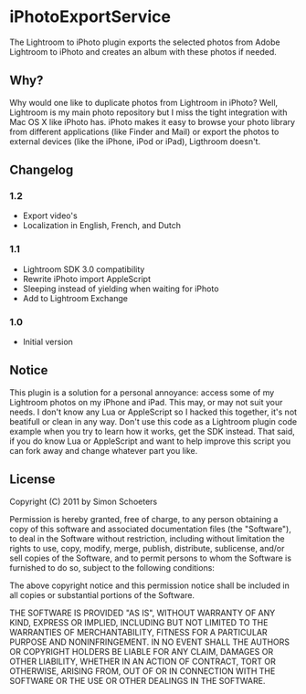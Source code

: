 # iPhotoExportService

The Lightroom to iPhoto plugin exports the selected photos from Adobe Lightroom to iPhoto and creates an album with these photos if needed.

## Why?

Why would one like to duplicate photos from Lightroom in iPhoto? Well, Lightroom is my main photo repository but I miss the tight integration with Mac OS X like iPhoto has. iPhoto makes it easy to browse your photo library from different applications (like Finder and Mail) or export the photos to external devices (like the iPhone, iPod or iPad), Ligthroom doesn't.

## Changelog

### 1.2

  - Export video's
  - Localization in English, French, and Dutch

### 1.1

  - Lightroom SDK 3.0 compatibility
  - Rewrite iPhoto import AppleScript
  - Sleeping instead of yielding when waiting for iPhoto
  - Add to Lightroom Exchange

### 1.0

  - Initial version

## Notice

This plugin is a solution for a personal annoyance: access some of my Lightroom photos on my iPhone and iPad. This may, or may not suit your needs. I don't know any Lua or AppleScript so I hacked this together, it's not beatifull or clean in any way. Don't use this code as a Lightroom plugin code example when you try to learn how it works, get the SDK instead. That said, if you do know Lua or AppleScript and want to help improve this script you can fork away and change whatever part you like.

## License

Copyright (C) 2011 by Simon Schoeters

Permission is hereby granted, free of charge, to any person obtaining a copy of this software and associated documentation files (the "Software"), to deal in the Software without restriction, including without limitation the rights to use, copy, modify, merge, publish, distribute, sublicense, and/or sell copies of the Software, and to permit persons to whom the Software is furnished to do so, subject to the following conditions:

The above copyright notice and this permission notice shall be included in all copies or substantial portions of the Software.

THE SOFTWARE IS PROVIDED "AS IS", WITHOUT WARRANTY OF ANY KIND, EXPRESS OR IMPLIED, INCLUDING BUT NOT LIMITED TO THE WARRANTIES OF MERCHANTABILITY, FITNESS FOR A PARTICULAR PURPOSE AND NONINFRINGEMENT. IN NO EVENT SHALL THE AUTHORS OR COPYRIGHT HOLDERS BE LIABLE FOR ANY CLAIM, DAMAGES OR OTHER LIABILITY, WHETHER IN AN ACTION OF CONTRACT, TORT OR OTHERWISE, ARISING FROM, OUT OF OR IN CONNECTION WITH THE SOFTWARE OR THE USE OR OTHER DEALINGS IN THE SOFTWARE.
